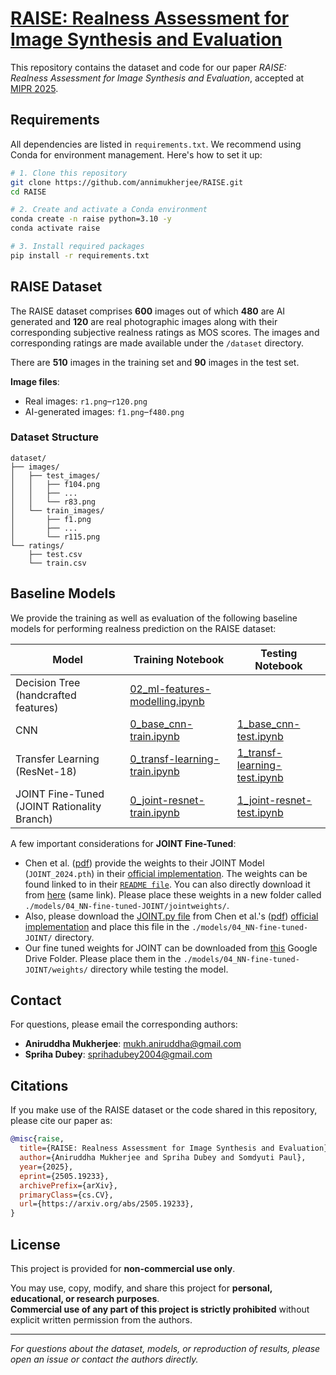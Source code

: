 # [RAISE: Realness Assessment for Image Synthesis and Evaluation](https://arxiv.org/pdf/2505.19233)  

This repository contains the dataset and code for our paper _RAISE: Realness Assessment for Image Synthesis and Evaluation_, accepted at [MIPR 2025](https://sites.google.com/view/mipr-2025/ieee-mipr).

## Requirements

All dependencies are listed in `requirements.txt`. We recommend using Conda for environment management. Here's how to set it up:


```bash
# 1. Clone this repository
git clone https://github.com/annimukherjee/RAISE.git
cd RAISE

# 2. Create and activate a Conda environment
conda create -n raise python=3.10 -y
conda activate raise

# 3. Install required packages
pip install -r requirements.txt
```

## RAISE Dataset
The RAISE dataset comprises **600** images out of which **480** are AI generated and **120** are real photographic images along with their corresponding subjective realness ratings as MOS scores. The images and corresponding ratings are made available under the `/dataset` directory. 

There are **510** images in the training set and **90** images in the test set.

  **Image files**:
* Real images: `r1.png`–`r120.png`
* AI-generated images: `f1.png`–`f480.png`


### Dataset Structure

```
dataset/
├── images/
│   ├── test_images/
│   │   ├── f104.png
│   │   ├── ...
│   │   └── r83.png
│   └── train_images/
│       ├── f1.png
│       ├── ...
│       └── r115.png
└── ratings/
    ├── test.csv
    └── train.csv
```

## Baseline Models

We provide the training as well as evaluation of the following baseline models for performing realness prediction on the RAISE dataset:


| Model                                           | Training Notebook                                                                     | Testing Notebook                                                                  |
| ----------------------------------------------- | ------------------------------------------------------------------------------------- | --------------------------------------------------------------------------------- |
| Decision Tree (handcrafted features)            | [02\_ml-features-modelling.ipynb](models/00_ML-FeatDesign/02_ml-features-modelling.ipynb) |                                                                                   |
| CNN                              | [0\_base\_cnn-train.ipynb](models/01_CNN-FeatLearning/0_base_cnn-train.ipynb)                      | [1\_base\_cnn-test.ipynb](models/01_CNN-FeatLearning/1_base_cnn-test.ipynb)                    |
| Transfer Learning (ResNet-18)                   | [0\_transf-learning-train.ipynb](models/02_RestNet-18-Transf-Learn/0_transf-learning-train.ipynb)   | [1\_transf-learning-test.ipynb](models/02_RestNet-18-Transf-Learn/1_transf-learning-test.ipynb) |
| JOINT Fine-Tuned (JOINT Rationality Branch) | [0\_joint-resnet-train.ipynb](models/04_NN-fine-tuned-JOINT/0_joint-resnet-train.ipynb)      | [1\_joint-resnet-test.ipynb](models/04_NN-fine-tuned-JOINT/1_joint-resnet-test.ipynb)    |


A few important considerations for **JOINT Fine-Tuned**:

 - Chen et al. ([pdf](https://ieeexplore.ieee.org/document/10771738)) provide the weights to their JOINT Model (`JOINT_2024.pth`) in their [official implementation](https://github.com/zijianchen98/AGIN/tree/main). The weights can be found linked to in their [`README file`](https://github.com/zijianchen98/AGIN/blob/main/README.md). You can also directly download it from [here](https://onedrive.live.com/?redeem=aHR0cHM6Ly8xZHJ2Lm1zL3UvYy8wYzIxOTFjYjAxY2JmMDAyL0VjX2xuY0N4R1paQ25qb2NUNDAtc24wQjVTcmcwekZuNkgtOTVFb3B2eEpJelE%5FZT10YWlUOVI&cid=0C2191CB01CBF002&id=C2191CB01CBF002%21sc09de5cf19b142969e3a1c4f8d3eb27d&parId=C2191CB01CBF002%21s10403dccf95e47979e25d26520e84d7b&o=OneUp) (same link). Please place these weights in a new folder called `./models/04_NN-fine-tuned-JOINT/jointweights/`. 
 - Also, please download the [JOINT.py file](https://github.com/zijianchen98/AGIN/blob/main/JOINT/models/JOINT.py) from Chen et al.'s ([pdf](https://ieeexplore.ieee.org/document/10771738)) [official implementation](https://github.com/zijianchen98/AGIN/tree/main) and place this file in the `./models/04_NN-fine-tuned-JOINT/` directory.
 - Our fine tuned weights for JOINT can be downloaded from [this](https://drive.google.com/file/d/1HZFnbEFmFAajZpe_foK-XuL_IQi2UVV1/view) Google Drive Folder. Please place them in the `./models/04_NN-fine-tuned-JOINT/weights/` directory while testing the model.




## Contact
For questions, please email the corresponding authors:
* **Aniruddha Mukherjee**: [mukh.aniruddha@gmail.com](mailto:mukh.aniruddha@gmail.com)
* **Spriha Dubey**: [sprihadubey2004@gmail.com](mailto:sprihadubey2004@gmail.com)

## Citations

If you make use of the RAISE dataset or the code shared in this repository, please cite our paper as:

```bibtex
@misc{raise,
  title={RAISE: Realness Assessment for Image Synthesis and Evaluation},
  author={Aniruddha Mukherjee and Spriha Dubey and Somdyuti Paul},
  year={2025},
  eprint={2505.19233},
  archivePrefix={arXiv},
  primaryClass={cs.CV},
  url={https://arxiv.org/abs/2505.19233},
}
```

## License

This project is provided for **non-commercial use only**.

You may use, copy, modify, and share this project for **personal, educational, or research purposes**.  
**Commercial use of any part of this project is strictly prohibited** without explicit written permission from the authors.

---

*For questions about the dataset, models, or reproduction of results, please open an issue or contact the authors directly.*
